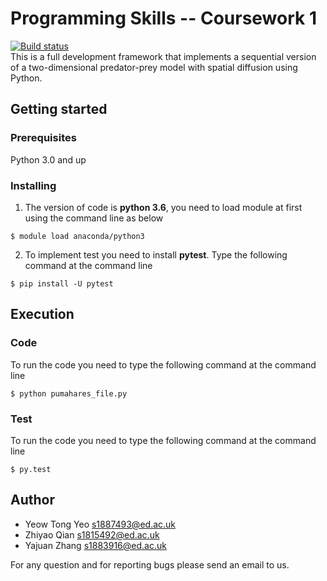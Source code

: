# Programming Skills -- Coursework 1
[![Build status](https://travis-ci.org/RileyZhang1029/travis-lab.svg?branch=master)](https://travis-ci.org/RileyZhang1029) <br>
This is a full development framework that implements a sequential version of a two-dimensional predator-prey model with spatial diffusion using Python. <br> 
## Getting started
### Prerequisites
Python 3.0 and up 
### Installing
1. The version of code is **python 3.6**, you need to load module at first using the command line as below 
```
$ module load anaconda/python3
```

2. To implement test you need to install **pytest**. Type the following command at the command line
```		
$ pip install -U pytest
```
## Execution
### Code
To run the code you need to type the following command at the command line
```
$ python pumahares_file.py
```
### Test
To run the code you need to type the following command at the command line
```
$ py.test
```
## Author
* Yeow Tong Yeo s1887493@ed.ac.uk <br>
* Zhiyao Qian s1815492@ed.ac.uk <br>
* Yajuan Zhang s1883916@ed.ac.uk <br>

For any question and for reporting bugs please send an email to us. <br>
